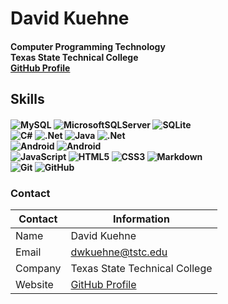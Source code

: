# David Kuehne
#### Computer Programming Technology <br>Texas State Technical College<br>[GitHub Profile](https://dwkuehne.github.io/)

## Skills
#### ![MySQL](https://img.shields.io/badge/mysql-%2300f.svg?style=for-the-badge&logo=mysql&logoColor=white) ![MicrosoftSQLServer](https://img.shields.io/badge/Microsoft%20SQL%20Server-CC2927?style=for-the-badge&logo=microsoft%20sql%20server&logoColor=white) ![SQLite](https://img.shields.io/badge/sqlite-%2307405e.svg?style=for-the-badge&logo=sqlite&logoColor=white)<br> ![C#](https://img.shields.io/badge/c%23-%23239120.svg?style=for-the-badge&logo=c-sharp&logoColor=white) ![.Net](https://img.shields.io/badge/.NET-5C2D91?style=for-the-badge&logo=.net&logoColor=white) ![Java](https://img.shields.io/badge/java-%23ED8B00.svg?style=for-the-badge&logo=java&logoColor=white) ![.Net](https://img.shields.io/badge/Visual%20Basic-5C2D91?style=for-the-badge&logo=.net&logoColor=white)<br> ![Android](https://img.shields.io/badge/📱%20Xamarin-3DDC84?style=for-the-badge&logo=android&logoColor=white) ![Android](https://img.shields.io/badge/📱%20MAUI-3DDC84?style=for-the-badge&logo=android&logoColor=white)<br> ![JavaScript](https://img.shields.io/badge/javascript-%23323330.svg?style=for-the-badge&logo=javascript&logoColor=%23F7DF1E) ![HTML5](https://img.shields.io/badge/html5-%23E34F26.svg?style=for-the-badge&logo=html5&logoColor=white) ![CSS3](https://img.shields.io/badge/css3-%231572B6.svg?style=for-the-badge&logo=css3&logoColor=white) ![Markdown](https://img.shields.io/badge/markdown-%BFB9B6.svg?style=for-the-badge&logo=markdown&logoColor=white)<br> ![Git](https://img.shields.io/badge/git-%23F05033.svg?style=for-the-badge&logo=git&logoColor=white) ![GitHub](https://img.shields.io/badge/github-%BFB9B6.svg?style=for-the-badge&logo=github&logoColor=white)

### Contact
Contact | Information
--------|------
Name | David Kuehne
Email | dwkuehne@tstc.edu
Company | Texas State Technical College
Website | [GitHub Profile](https://dwkuehne.github.io/)

